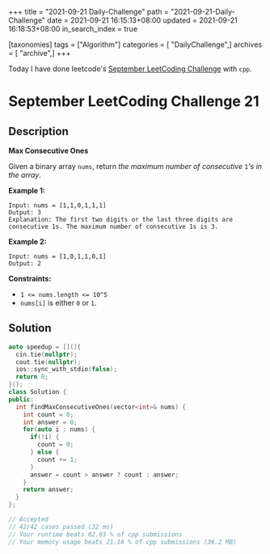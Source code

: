 +++
title = "2021-09-21 Daily-Challenge"
path = "2021-09-21-Daily-Challenge"
date = 2021-09-21 16:15:13+08:00
updated = 2021-09-21 16:18:53+08:00
in_search_index = true

[taxonomies]
tags = ["Algorithm"]
categories = [ "DailyChallenge",]
archives = [ "archive",]
+++

Today I have done leetcode's [September LeetCoding Challenge](https://leetcode.com/explore/challenge/card/september-leetcoding-challenge-2021/638/week-3-september-15th-september-21st/3982/) with `cpp`.

<!-- more -->

# September LeetCoding Challenge 21

## Description

**Max Consecutive Ones**

Given a binary array `nums`, return *the maximum number of consecutive* `1`*'s in the array*.

 

**Example 1:**

```
Input: nums = [1,1,0,1,1,1]
Output: 3
Explanation: The first two digits or the last three digits are consecutive 1s. The maximum number of consecutive 1s is 3.
```

**Example 2:**

```
Input: nums = [1,0,1,1,0,1]
Output: 2
```

 

**Constraints:**

- `1 <= nums.length <= 10^5`
- `nums[i]` is either `0` or `1`.

## Solution

``` cpp
auto speedup = [](){
  cin.tie(nullptr);
  cout.tie(nullptr);
  ios::sync_with_stdio(false);
  return 0;
}();
class Solution {
public:
  int findMaxConsecutiveOnes(vector<int>& nums) {
    int count = 0;
    int answer = 0;
    for(auto i : nums) {
      if(!i) {
        count = 0;
      } else {
        count += 1;
      }
      answer = count > answer ? count : answer;
    }
    return answer;
  }
};

// Accepted
// 42/42 cases passed (32 ms)
// Your runtime beats 82.03 % of cpp submissions
// Your memory usage beats 21.16 % of cpp submissions (36.2 MB)
```
